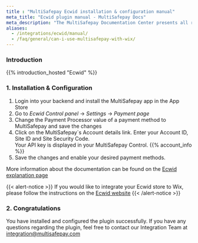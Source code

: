 ```yaml
---
title : "MultiSafepay Ecwid installation & configuration manual"
meta_title: "Ecwid plugin manual - MultiSafepay Docs"
meta_description: "The MultiSafepay Documentation Center presents all relevant information about our Plugins and API. You can also find support pages for payment methods, tools and general questions as well as the contact details of our Support and Integration Teams."
aliases: 
  - /integrations/ecwid/manual/
  - /faq/general/can-i-use-multisafepay-with-wix/
---
```


### Introduction

{{% introduction_hosted "Ecwid" %}}

### 1. Installation & Configuration
1. Login into your backend and install the MultiSafepay app in the App Store
2. Go to _Ecwid Control panel_ → _Settings_ → _Payment page_
3. Change the Payment Processor value of a payment method to MultiSafepay and save the changes
4. Click on the MultiSafepay`s Account details link. Enter your Account ID, Site ID and Site Security Code.\
Your API key is displayed in your MultiSafepay Control. {{% account_info %}}
5. Save the changes and enable your desired payment methods.

More information about the documentation can be found on the [Ecwid explanation page](https://support.ecwid.com/hc/en-us/articles/207808285-MultiSafepay#Howtosetup)

{{< alert-notice >}} If you would like to integrate your Ecwid store to Wix, please follow the instructions on the [Ecwid website](https://support.ecwid.com/hc/en-us/articles/115005874885-Adding-your-Ecwid-store-to-Wix-site) {{< /alert-notice >}}

### 2. Congratulations
You have installed and configured the plugin successfully. If you have any questions regarding the plugin, feel free to contact our Integration Team at <integration@multisafepay.com>


